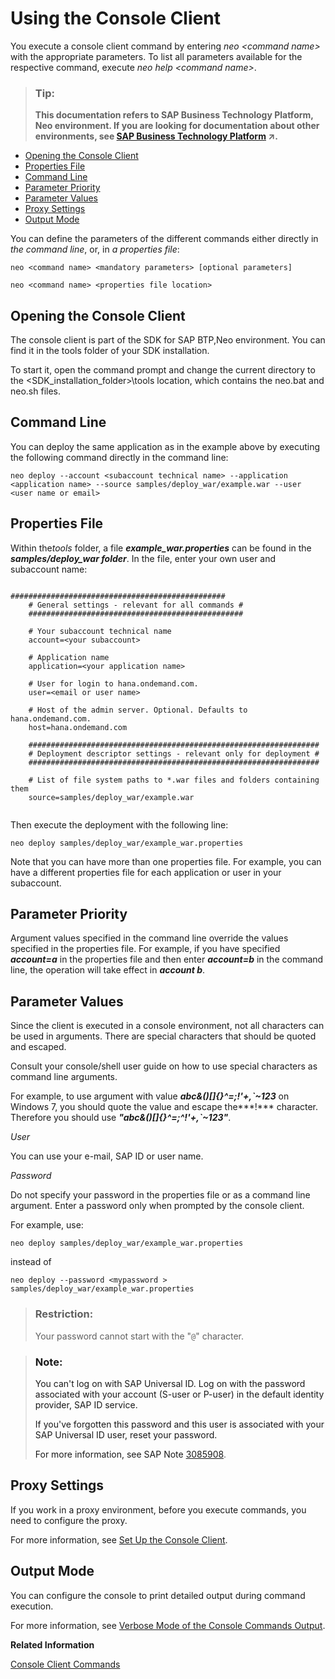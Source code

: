 <!-- loio8900b22376f84c609ee9baf5bf67130a -->

# Using the Console Client

You execute a console client command by entering *neo <command name\>* with the appropriate parameters. To list all parameters available for the respective command, execute *neo help <command name\>*.

> ### Tip:  
> **This documentation refers to SAP Business Technology Platform, Neo environment. If you are looking for documentation about other environments, see [SAP Business Technology Platform](https://help.sap.com/viewer/65de2977205c403bbc107264b8eccf4b/Cloud/en-US/6a2c1ab5a31b4ed9a2ce17a5329e1dd8.html "SAP Business Technology Platform (SAP BTP) is an integrated offering comprised of four technology portfolios: database and data management, application development and integration, analytics, and intelligent technologies. The platform offers users the ability to turn data into business value, compose end-to-end business processes, and build and extend SAP applications quickly.") :arrow_upper_right:.**



-   [Opening the Console Client](using-the-console-client-8900b22.md#loio8900b22376f84c609ee9baf5bf67130a__opening_the_console_client)
-   [Properties File](using-the-console-client-8900b22.md#loio8900b22376f84c609ee9baf5bf67130a__properties_file)
-   [Command Line](using-the-console-client-8900b22.md#loio8900b22376f84c609ee9baf5bf67130a__command_line)
-   [Parameter Priority](using-the-console-client-8900b22.md#loio8900b22376f84c609ee9baf5bf67130a__parameter_priority)
-   [Parameter Values](using-the-console-client-8900b22.md#loio8900b22376f84c609ee9baf5bf67130a__parameter_values)
-   [Proxy Settings](using-the-console-client-8900b22.md#loio8900b22376f84c609ee9baf5bf67130a__proxy_settings)
-   [Output Mode](using-the-console-client-8900b22.md#loio8900b22376f84c609ee9baf5bf67130a__output_mode)

You can define the parameters of the different commands either directly in *the command line*, or, in *a properties file*:

```
neo <command name> <mandatory parameters> [optional parameters]
```

```
neo <command name> <properties file location>
```



<a name="loio8900b22376f84c609ee9baf5bf67130a__opening_the_console_client"/>

## Opening the Console Client

The console client is part of the SDK for SAP BTP,Neo environment. You can find it in the tools folder of your SDK installation.

To start it, open the command prompt and change the current directory to the <SDK\_installation\_folder\>\\tools location, which contains the neo.bat and neo.sh files.



<a name="loio8900b22376f84c609ee9baf5bf67130a__command_line"/>

## Command Line

You can deploy the same application as in the example above by executing the following command directly in the command line:

```
neo deploy --account <subaccount technical name> --application <application name> --source samples/deploy_war/example.war --user <user name or email>
```



<a name="loio8900b22376f84c609ee9baf5bf67130a__properties_file"/>

## Properties File

Within the*tools* folder, a file ***example\_war.properties*** can be found in the ***samples/deploy\_war folder***. In the file, enter your own user and subaccount name:

```

################################################
    # General settings - relevant for all commands #
    ################################################

    # Your subaccount technical name
    account=<your subaccount>

    # Application name
    application=<your application name>

    # User for login to hana.ondemand.com.
    user=<email or user name>

    # Host of the admin server. Optional. Defaults to hana.ondemand.com.
    host=hana.ondemand.com

    #################################################################
    # Deployment descriptor settings - relevant only for deployment #
    #################################################################

    # List of file system paths to *.war files and folders containing them
    source=samples/deploy_war/example.war
  

```

Then execute the deployment with the following line:

```
neo deploy samples/deploy_war/example_war.properties
```

Note that you can have more than one properties file. For example, you can have a different properties file for each application or user in your subaccount.



<a name="loio8900b22376f84c609ee9baf5bf67130a__parameter_priority"/>

## Parameter Priority

Argument values specified in the command line override the values specified in the properties file. For example, if you have specified ***account=a*** in the properties file and then enter ***account=b*** in the command line, the operation will take effect in ***account b***.



<a name="loio8900b22376f84c609ee9baf5bf67130a__parameter_values"/>

## Parameter Values

Since the client is executed in a console environment, not all characters can be used in arguments. There are special characters that should be quoted and escaped.

Consult your console/shell user guide on how to use special characters as command line arguments.

For example, to use argument with value ***abc&\(\)\[\]\{\}^=;!'+,\`~123*** on Windows 7, you should quote the value and escape the***!*** character. Therefore you should use ***"abc&\(\)\[\]\{\}^=;^!'+,\`~123"***.

*User*

You can use your e-mail, SAP ID or user name.

*Password*

Do not specify your password in the properties file or as a command line argument. Enter a password only when prompted by the console client.

For example, use:

```
neo deploy samples/deploy_war/example_war.properties
```

instead of

```
neo deploy --password <mypassword > samples/deploy_war/example_war.properties
```

> ### Restriction:  
> Your password cannot start with the "`@`" character.

> ### Note:  
> You can't log on with SAP Universal ID. Log on with the password associated with your account \(S-user or P-user\) in the default identity provider, SAP ID service.
> 
> If you've forgotten this password and this user is associated with your SAP Universal ID user, reset your password.
> 
> For more information, see SAP Note [3085908](https://launchpad.support.sap.com/#/notes/3085908).



<a name="loio8900b22376f84c609ee9baf5bf67130a__proxy_settings"/>

## Proxy Settings

If you work in a proxy environment, before you execute commands, you need to configure the proxy.

For more information, see [Set Up the Console Client](https://help.sap.com/viewer/ea72206b834e4ace9cd834feed6c0e09/Cloud/en-US/7613dee4711e1014839a8273b0e91070.html).



<a name="loio8900b22376f84c609ee9baf5bf67130a__output_mode"/>

## Output Mode

You can configure the console to print detailed output during command execution.

For more information, see [Verbose Mode of the Console Commands Output](https://help.sap.com/viewer/ea72206b834e4ace9cd834feed6c0e09/Cloud/en-US/4b6069b765fd4b299fbdd1415901d3da.html).

**Related Information**  


[Console Client Commands](https://help.sap.com/viewer/ea72206b834e4ace9cd834feed6c0e09/Cloud/en-US/56e309f496cc446ba441d862db94cb18.html)

